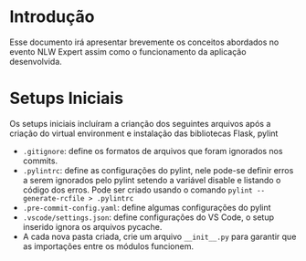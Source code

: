 # Introdução
Esse documento irá apresentar brevemente os conceitos abordados no evento NLW Expert assim como o funcionamento da aplicação desenvolvida.

# Setups Iniciais
Os setups iniciais incluíram a crianção dos seguintes arquivos após a criação do virtual environment e instalação das bibliotecas Flask, pylint

- `.gitignore`: define os formatos de arquivos que foram ignorados nos commits.
- `.pylintrc`: define as configurações do pylint, nele pode-se definir erros a serem ignorados pelo pylint setendo a variável disable e listando o código dos erros. Pode ser criado usando o comando ` pylint --generate-rcfile > .pylintrc `
- `.pre-commit-config.yaml`: define algumas configurações do pylint
- `.vscode/settings.json`: define configurações do VS Code, o setup inserido ignora os arquivos pycache.
- A cada nova pasta criada, crie um arquivo `__init__.py` para garantir que as importações entre os módulos funcionem.